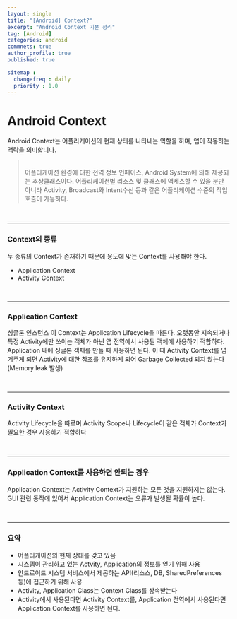 ```yaml
---
layout: single
title: "[Android] Context?"
excerpt: "Android Context 기본 정리"
tag: [Android]
categories: android
commnets: true
author_profile: true
published: true

sitemap :	
  changefreq : daily	
  priority : 1.0	
---
```



# Android Context
Android Context는 어플리케이션의 현재 상태를 나타내는 역할을 하며, 앱이 작동하는 맥락을 의미합니다.
>
><br />
> 어플리케이션 환경에 대한 전역 정보 인페이스, Android System에 의해 제공되는 추상클래스이다.
> 어플리케이션별 리소스 및 클래스에 액세스할 수 있을 분만 아니라 Activity, Broadcast와 Intent수신 등과 같은 어플리케이션 수준의 작업 호출이 가능하다.
>
><br />


<br/>

---
### Context의 종류
두 종류의 Context가 존재하기 때문에 용도에 맞는 Context를 사용해야 한다.
- Application Context
- Activity Context

<br />

---
### Application Context
싱글톤 인스턴스
이 Context는 Application Lifecycle을 따른다. 오랫동안 지속되거나 특정 Activity에만 쓰이는 객체가 아닌 앱 전역에서 사용될 객체에 사용하기 적합하다.
Application 내에 싱글톤 객체를 만들 때 사용하면 된다. 이 때 Activity Context를 넘겨주게 되면 Activity에 대한 참조를 유지하게 되어 Garbage Collected 되지 않는다 (Memory leak 발생)

<br />

---
### Activity Context
Activity Lifecycle을 따르며 Activity Scope나 Lifecycle이 같은 객체가 Context가 필요한 경우 사용하기 적합하다


<br />

---
### Application Context를 사용하면 안되는 경우
Application Context는 Activity Context가 지원하는 모든 것을 지원하지는 않는다.
GUI 관련 동작에 있어서 Application Context는 오류가 발생될 확률이 높다.

<br />

---
### 요약
- 어플리케이션의 현재 상태를 갖고 있음
- 시스템이 관리하고 있는 Actvity, Application의 정보를 얻기 위해 사용
- 안드로이드 시스템 서비스에서 제공하는 API(리소스, DB, SharedPreferences 등)에 접근하기 위해 사용
- Activity, Application Class는 Context Class를 상속받는다 
- Activity에서 사용된다면 Activity Context를, Application 전역에서 사용된다면 Application Context를 사용하면 된다.
